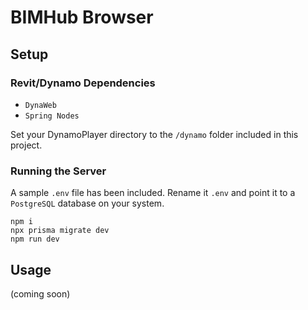 # BIMHub Browser

## Setup

### Revit/Dynamo Dependencies

- `DynaWeb` 
- `Spring Nodes`

Set your DynamoPlayer directory to the `/dynamo` folder included in this project.

### Running the Server

A sample `.env` file has been included.  Rename it `.env` and point it to a `PostgreSQL` database on your system.

```
npm i
npx prisma migrate dev
npm run dev
```

## Usage

(coming soon)
